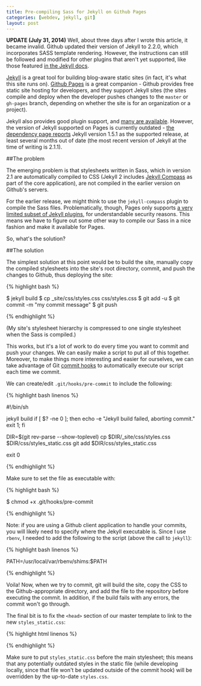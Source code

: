 ```yaml
---
title: Pre-compiling Sass for Jekyll on Github Pages
categories: [webdev, jekyll, git]
layout: post
---
```


**UPDATE (July 31, 2014)** Well, about three days after I wrote this article, it became invalid. Github updated their version of Jekyll to 2.2.0, which incorporates SASS template rendering. However, the instructions can still be followed and modified for other plugins that aren't yet supported, like those featured [in the Jekyll docs](http://jekyllrb.com/docs/plugins/#available-plugins).

[Jekyll](http://jekyllrb.com/) is a great tool for building blog-aware static sites (in fact, it's what this site runs on). [Github Pages](https://pages.github.com/) is a great companion - Github provides free static site hosting for developers, and they support Jekyll sites (the sites compile and deploy when the developer pushes changes to the `master` or `gh-pages` branch, depending on whether the site is for an organization or a project).

Jekyll also provides good plugin support, and [many are available](http://jekyllrb.com/docs/plugins/#available-plugins). However, the version of Jekyll supported on Pages is currently outdated - [the dependency page reports](https://pages.github.com/versions/) Jekyll version 1.5.1 as the supported release, at least several months out of date (the most recent version of Jekyll at the time of writing is 2.1.1).


##The problem

The emerging problem is that stylesheets written in Sass, which in version 2.1 are automatically compiled to CSS (Jekyll 2 includes [Jekyll Compass](https://github.com/mscharley/jekyll-compass) as part of the core application), are not compiled in the earlier version on Github's servers.

For the earlier release, we might think to use the `jekyll-compass` plugin to compile the Sass files. Problematically, though, Pages only supports [a very limited subset of Jekyll plugins](https://help.github.com/articles/using-jekyll-plugins-with-github-pages), for understandable security reasons. This means we have to figure out some other way to compile our Sass in a nice fashion and make it available for Pages.

So, what's the solution?


##The solution

The simplest solution at this point would be to build the site, manually copy the compiled stylesheets into the site's root directory, commit, and push the changes to Github, thus deploying the site:


{% highlight bash %}

$ jekyll build
$ cp _site/css/styles.css css/styles.css
$ git add -u
$ git commit -m "my commit message"
$ git push

{% endhighlight %}


(My site's stylesheet hierarchy is compressed to one single stylesheet when the Sass is compiled.)

This works, but it's a lot of work to do every time you want to commit and push your changes. We can easily make a script to put all of this together. Moreover, to make things more interesting and easier for ourselves, we can take advantage of Git [commit hooks](http://git-scm.com/book/en/Customizing-Git-Git-Hooks) to automatically execute our script each time we commit.

We can create/edit `.git/hooks/pre-commit` to include the following:


{% highlight bash linenos %}

#!/bin/sh

jekyll build
if [ $? -ne 0 ]; then
  echo -e "Jekyll build failed, aborting commit."
  exit 1;
fi

DIR=$(git rev-parse --show-toplevel)
cp $DIR/_site/css/styles.css $DIR/css/styles_static.css
git add $DIR/css/styles_static.css

exit 0

{% endhighlight %}


Make sure to set the file as executable with:


{% highlight bash %}

$ chmod +x .git/hooks/pre-commit

{% endhighlight %}


Note: if you are using a Github client application to handle your commits, you will likely need to specify where the Jekyll executable is. Since I use `rbenv`, I needed to add the following to the script (above the call to `jekyll`):


{% highlight bash linenos %}

PATH=/usr/local/var/rbenv/shims:$PATH

{% endhighlight %}


Voila! Now, when we try to commit, git will build the site, copy the CSS to the Github-appropriate directory, and add the file to the repository before executing the commit. In addition, if the build fails with any errors, the commit won't go through.

The final bit is to fix the `<head>` section of our master template to link to the new `styles_static.css`:


{% highlight html linenos %}

<link rel="stylesheet" media="screen" href="/css/styles_static.css" type="text/css">
<link rel="stylesheet" media="screen" href="/css/styles.css" type="text/css">

{% endhighlight %}


Make sure to put `styles_static.css` before the main stylesheet; this means that any potentially outdated styles in the static file (while developing locally, since that file won't be updated outside of the commit hook) will be overridden by the up-to-date `styles.css`.